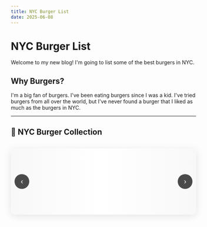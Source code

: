 ```yaml
---
title: NYC Burger List
date: 2025-06-08
---
```


# NYC Burger List

Welcome to my new blog! I'm going to list some of the best burgers in NYC.

## Why Burgers?

I'm a big fan of burgers. I've been eating burgers since I was a kid. I've tried burgers from all over the world, but I've never found a burger that I liked as much as the burgers in NYC.

---

## 🍔 NYC Burger Collection

<div id="burger-carousel-container">
    <div id="carousel-wrapper">
        <div id="carousel-track"></div>
        <button id="prev-btn" class="carousel-btn">‹</button>
        <button id="next-btn" class="carousel-btn">›</button>
    </div>
</div>

<script>
// Burger carousel with descriptions
const burgerData = [
    {
        image: 'Tezza-0231.JPG',
        title: 'Gotham Burger Social Club'
    },
    {
        image: 'Tezza-0284.JPG',
        title: 'Nowon'
    },
    {
        image: 'Tezza-0942.JPG',
        title: 'Emmy Squared Pizza'
    },
    {
        image: 'Tezza-9421.JPG',
        title: 'Nowon'
    },
    {
        image: 'Tezza-1465.JPG',
        title: 'Hamburger America'
    },
    {
        image: 'Tezza-3338.JPG',
        title: 'Au Cheval'
    },
    {
        image: 'Tezza-0086.JPG',
        title: 'Fairfax'
    },
    {
        image: 'Tezza-9197.JPG',
        title: 'Little Prince'
    },
    {
        image: 'Tezza-0464.JPG',
        title: 'Red Hook Tavern'
    },
    {
        image: 'Tezza-1410.JPG',
        title: 'Pastis'
    },
    {
        image: 'Tezza-1024.JPG',
        title: 'Minetta Tavern'
    },
    {
        image: 'Tezza-5873.JPG',
        title: '4 Charles'
    },
    {
        image: 'Tezza-6047.JPG',
        title: 'Lords'
    },
    {
        image: 'Tezza-7845.JPG',
        title: 'Monkey Bar'
    },
    {
        image: 'Tezza-8918.JPG',
        title: 'Rafs'
    },
    {
        image: 'Tezza-1667.JPG',
        title: 'NADC'
    },
    {
        image: 'Tezza-5703.JPG',
        title: 'Rolos'
    },
    {
        image: 'Tezza-4515.JPG',
        title: 'Virginias'
    }
];

let currentIndex = 0;
let carouselInterval;

function createCarousel() {
    const track = document.getElementById('carousel-track');
    
    // Create duplicate images for seamless loop
    burgerData.forEach((burger, index) => {
        const slide = document.createElement('div');
        slide.className = 'carousel-slide';
        slide.innerHTML = `
            <img src="/Site/images/${burger.image}" alt="${burger.title}" data-index="${index}">
        `;
        track.appendChild(slide);
    });
    
    // Duplicate the first few images at the end for seamless loop
    for (let i = 0; i < 5; i++) {
        const slide = document.createElement('div');
        slide.className = 'carousel-slide';
        slide.innerHTML = `
            <img src="/Site/images/${burgerData[i].image}" alt="${burgerData[i].title}" data-index="${i}">
        `;
        track.appendChild(slide);
    }
    
    startCarousel();
}

function updateCarousel() {
    const track = document.getElementById('carousel-track');
    const slideWidth = 250;
    const totalWidth = slideWidth * burgerData.length;
    
    if (currentIndex >= burgerData.length) {
        // Reset to beginning for seamless loop
        currentIndex = 0;
        track.style.transition = 'none';
        track.style.transform = `translateX(0px)`;
        setTimeout(() => {
            track.style.transition = 'transform 0.5s ease';
        }, 10);
    } else {
        track.style.transform = `translateX(-${currentIndex * slideWidth}px)`;
    }
}

function nextSlide() {
    currentIndex++;
    updateCarousel();
}

function prevSlide() {
    currentIndex = Math.max(0, currentIndex - 1);
    updateCarousel();
}

function startCarousel() {
    carouselInterval = setInterval(nextSlide, 1500); // Faster movement
}



// Initialize carousel when page loads
window.addEventListener('load', () => {
    createCarousel();
    
    // Add button event listeners
    document.getElementById('prev-btn').addEventListener('click', prevSlide);
    document.getElementById('next-btn').addEventListener('click', nextSlide);
});
</script>

<style>
#burger-carousel-container {
    margin: 2rem 0;
    text-align: center;
}

#carousel-wrapper {
    position: relative;
    width: 100%;
    height: 180px;
    margin: 0 auto;
    overflow: hidden;
    background: linear-gradient(90deg, #f8f8f8 0%, #ffffff 50%, #f8f8f8 100%);
    border-radius: 12px;
    box-shadow: 0 4px 20px rgba(0,0,0,0.1);
}

#carousel-track {
    display: flex;
    transition: transform 0.5s ease;
    height: 100%;
    gap: 15px;
    padding: 10px 0;
}

.carousel-slide {
    min-width: 220px;
    height: 160px;
    transition: transform 0.3s ease;
    flex-shrink: 0;
    border-radius: 8px;
    overflow: hidden;
    box-shadow: 0 2px 10px rgba(0,0,0,0.1);
}

.carousel-slide:hover {
    transform: scale(1.08);
    box-shadow: 0 4px 15px rgba(0,0,0,0.2);
}

.carousel-slide img {
    width: 100%;
    height: 100%;
    object-fit: cover;
    border-radius: 8px;
}

.carousel-btn {
    position: absolute;
    top: 50%;
    transform: translateY(-50%);
    background: rgba(0,0,0,0.7);
    color: white;
    border: none;
    width: 40px;
    height: 40px;
    border-radius: 50%;
    cursor: pointer;
    font-size: 20px;
    z-index: 10;
    transition: background 0.3s ease;
}

.carousel-btn:hover {
    background: rgba(0,0,0,0.9);
}

#prev-btn {
    left: 10px;
}

#next-btn {
    right: 10px;
}


</style>

